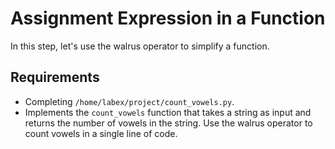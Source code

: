 # Assignment Expression in a Function

In this step, let's use the walrus operator to simplify a function.

## Requirements

- Completing `/home/labex/project/count_vowels.py`.
- Implements the `count_vowels` function that takes a string as input and returns the number of vowels in the string. Use the walrus operator to count vowels in a single line of code.
